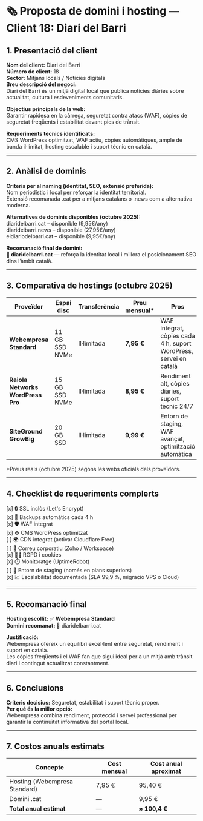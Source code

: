 # 🗞️ Proposta de domini i hosting — **Client 18: Diari del Barri**

## 1. Presentació del client
**Nom del client:** Diari del Barri  
**Número de client:** 18  
**Sector:** Mitjans locals / Notícies digitals  
**Breu descripció del negoci:**  
Diari del Barri és un mitjà digital local que publica notícies diàries sobre actualitat, cultura i esdeveniments comunitaris.

**Objectius principals de la web:**  
Garantir rapidesa en la càrrega, seguretat contra atacs (WAF), còpies de seguretat freqüents i estabilitat davant pics de trànsit.

**Requeriments tècnics identificats:**  
CMS WordPress optimitzat, WAF actiu, còpies automàtiques, ample de banda il·limitat, hosting escalable i suport tècnic en català.

---

## 2. Anàlisi de dominis
**Criteris per al naming (identitat, SEO, extensió preferida):**  
Nom periodístic i local per reforçar la identitat territorial.  
Extensió recomanada .cat per a mitjans catalans o .news com a alternativa moderna.

**Alternatives de dominis disponibles (octubre 2025):**  
diaridelbarri.cat – disponible (9,95€/any)  
diaridelbarri.news – disponible (27,95€/any)  
eldiariodelbarri.cat – disponible (9,95€/any)

**Recomanació final de domini:**  
**📰 diaridelbarri.cat** — reforça la identitat local i millora el posicionament SEO dins l’àmbit català.

---

## 3. Comparativa de hostings (octubre 2025)

| Proveïdor | Espai disc | Transferència | Preu mensual* | Pros | Contres |
|-----------|-----------|---------------|---------------|------|---------|
| **Webempresa Standard** | 11 GB SSD NVMe | Il·limitada | **7,95 €** | WAF integrat, còpies cada 4 h, suport WordPress, servei en català | Espai limitat |
| **Raiola Networks WordPress Pro** | 15 GB SSD NVMe | Il·limitada | **8,95 €** | Rendiment alt, còpies diàries, suport tècnic 24/7 | Preu més elevat |
| **SiteGround GrowBig** | 20 GB SSD | Il·limitada | **9,99 €** | Entorn de staging, WAF avançat, optimització automàtica | Renovació més cara |

\*Preus reals (octubre 2025) segons les webs oficials dels proveïdors.

---

## 4. Checklist de requeriments complerts
[x] 🔒 SSL inclòs (Let's Encrypt)  
[x] 💾 Backups automàtics cada 4 h  
[x] 🛡️ WAF integrat  
[x] ⚙️ CMS WordPress optimitzat  
[ ] 🌍 CDN integrat (activar Cloudflare Free)  
[ ] 📧 Correu corporatiu (Zoho / Workspace)  
[x] 🧑‍⚖️ RGPD i cookies  
[x] ⏱️ Monitoratge (UptimeRobot)  
[ ] 🧪 Entorn de staging (només en plans superiors)  
[x] 📈 Escalabilitat documentada (SLA 99,9 %, migració VPS o Cloud)

---

## 5. Recomanació final
**Hosting escollit:** ✅ **Webempresa Standard**  
**Domini recomanat:** 📰 diaridelbarri.cat  

**Justificació:**  
Webempresa ofereix un equilibri excel·lent entre seguretat, rendiment i suport en català.  
Les còpies freqüents i el WAF fan que sigui ideal per a un mitjà amb trànsit diari i contingut actualitzat constantment.

---

## 6. Conclusions
**Criteris decisius:** Seguretat, estabilitat i suport tècnic proper.  
**Per què és la millor opció:**  
Webempresa combina rendiment, protecció i servei professional per garantir la continuïtat informativa del portal local.

---

## 7. Costos anuals estimats

| Concepte | Cost mensual | Cost anual aproximat |
|----------|--------------|---------------------|
| Hosting (Webempresa Standard) | 7,95 € | 95,40 € |
| Domini .cat | — | 9,95 € |
| **Total anual estimat** | — | **≈ 100,4 €** |
